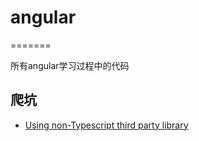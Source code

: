 # angular

=======

所有angular学习过程中的代码

## 爬坑

* [Using non-Typescript third party library](./about-using-thirdparty-lib/README.md)
